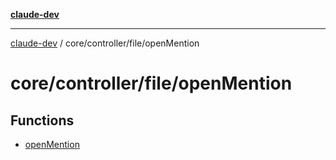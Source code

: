 [**claude-dev**](../../../../README.md)

***

[claude-dev](../../../../README.md) / core/controller/file/openMention

# core/controller/file/openMention

## Functions

- [openMention](functions/openMention.md)

